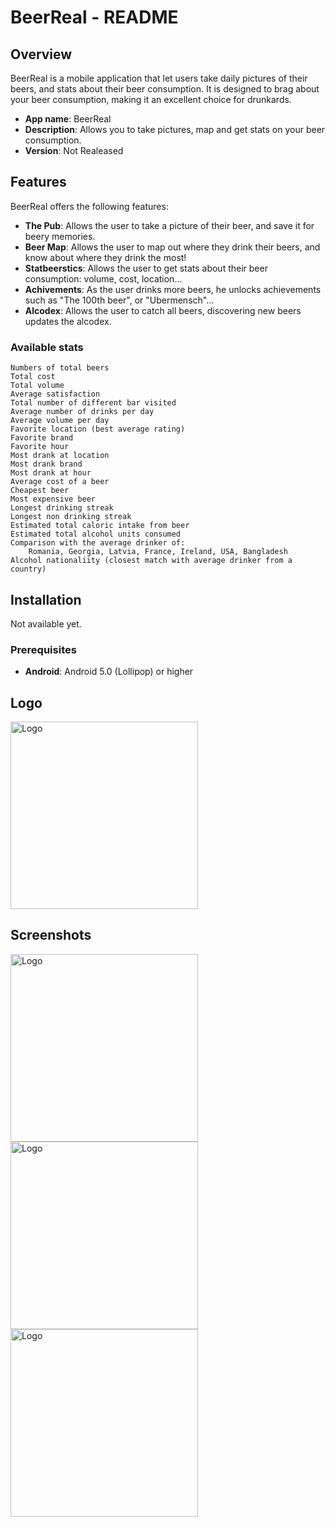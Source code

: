 # BeerReal - README

## Overview

BeerReal is a mobile application that let users take daily pictures of their beers, and stats about their beer consumption. It is designed to brag about your beer consumption, making it an excellent choice for drunkards.

- **App name**: BeerReal
- **Description**: Allows you to take pictures, map and get stats on your beer consumption.
- **Version**: Not Realeased

## Features

BeerReal offers the following features:

- **The Pub**: Allows the user to take a picture of their beer, and save it for beery memories.
- **Beer Map**: Allows the user to map out where they drink their beers, and know about where they drink the most!
- **Statbeerstics**: Allows the user to get stats about their beer consumption: volume, cost, location...
- **Achivements**: As the user drinks more beers, he unlocks achievements such as "The 100th beer", or "Ubermensch"...
- **Alcodex**: Allows the user to catch all beers, discovering new beers updates the alcodex.
  
### Available stats
    Numbers of total beers
    Total cost
    Total volume
    Average satisfaction
    Total number of different bar visited
    Average number of drinks per day
    Average volume per day
    Favorite location (best average rating)
    Favorite brand
    Favorite hour
    Most drank at location
    Most drank brand
    Most drank at hour
    Average cost of a beer
    Cheapest beer
    Most expensive beer
    Longest drinking streak
    Longest non drinking streak
    Estimated total caloric intake from beer
    Estimated total alcohol units consumed
    Comparison with the average drinker of:
        Romania, Georgia, Latvia, France, Ireland, USA, Bangladesh
    Alcohol nationaliity (closest match with average drinker from a country)

## Installation

Not available yet.

### Prerequisites

- **Android**: Android 5.0 (Lollipop) or higher

## Logo

<img src="https://github.com/user-attachments/assets/d41ded04-f0f7-47df-87b1-206cadcc6f0d" alt="Logo" width="300">

## Screenshots

<img src="https://github.com/user-attachments/assets/d2409c41-f6de-4c22-9c09-ef41110c97d5" alt="Logo" width="300">
<img src="https://github.com/user-attachments/assets/95558f8b-52a9-47fe-85a9-6502fec48c62" alt="Logo" width="300">
<img src="https://github.com/user-attachments/assets/1cca86f8-d557-4d7b-bddb-3dac03f816f8" alt="Logo" width="300">

